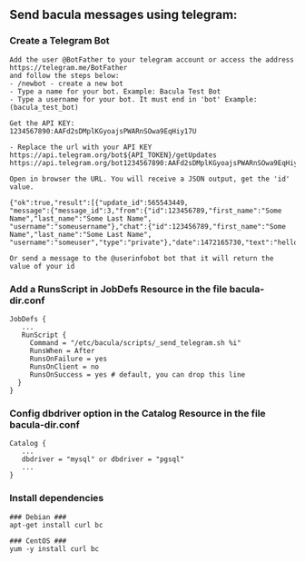 ## Send bacula messages using telegram:


### Create a Telegram Bot 

```
Add the user @BotFather to your telegram account or access the address https://telegram.me/BotFather 
and follow the steps below:
- /newbot - create a new bot
- Type a name for your bot. Example: Bacula Test Bot
- Type a username for your bot. It must end in 'bot' Example: (bacula_test_bot)

Get the API KEY:
1234567890:AAFd2sDMplKGyoajsPWARnSOwa9EqHiy17U

- Replace the url with your API KEY
https://api.telegram.org/bot${API_TOKEN}/getUpdates
https://api.telegram.org/bot1234567890:AAFd2sDMplKGyoajsPWARnSOwa9EqHiy17U/getUpdates

Open in browser the URL. You will receive a JSON output, get the 'id' value.

{"ok":true,"result":[{"update_id":565543449,
"message":{"message_id":3,"from":{"id":123456789,"first_name":"Some Name","last_name":"Some Last Name",
"username":"someusername"},"chat":{"id":123456789,"first_name":"Some Name","last_name":"Some Last Name",
"username":"someuser","type":"private"},"date":1472165730,"text":"hello"}}]}

Or send a message to the @userinfobot bot that it will return the value of your id

```

### Add a RunsScript in JobDefs Resource in the file bacula-dir.conf

```
JobDefs {
   ...
   RunScript {
     Command = "/etc/bacula/scripts/_send_telegram.sh %i"
     RunsWhen = After
     RunsOnFailure = yes
     RunsOnClient = no
     RunsOnSuccess = yes # default, you can drop this line
  }
}
```

### Config dbdriver option in the Catalog Resource in the file bacula-dir.conf

```
Catalog {
   ...
   dbdriver = "mysql" or dbdriver = "pgsql"
   ...
}

```

### Install dependencies

```
### Debian ###
apt-get install curl bc

### CentOS ###
yum -y install curl bc
```
